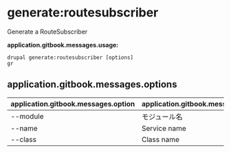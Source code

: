 # generate:routesubscriber
Generate a RouteSubscriber

**application.gitbook.messages.usage:**
```
drupal generate:routesubscriber [options]
gr
```

## application.gitbook.messages.options
application.gitbook.messages.option | application.gitbook.messages.details
-------|-------------
--module | モジュール名
--name | Service name
--class | Class name
